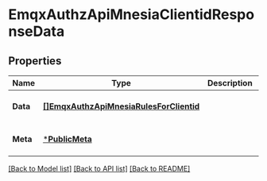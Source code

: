 # EmqxAuthzApiMnesiaClientidResponseData

## Properties
Name | Type | Description | Notes
------------ | ------------- | ------------- | -------------
**Data** | [**[]EmqxAuthzApiMnesiaRulesForClientid**](emqx_authz_api_mnesia.rules_for_clientid.md) |  | [optional] [default to null]
**Meta** | [***PublicMeta**](public.meta.md) |  | [optional] [default to null]

[[Back to Model list]](../README.md#documentation-for-models) [[Back to API list]](../README.md#documentation-for-api-endpoints) [[Back to README]](../README.md)

